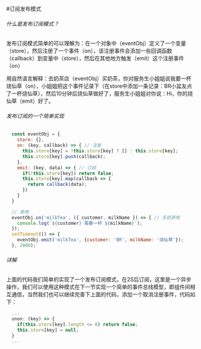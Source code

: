 #订阅发布模式

###### 什么是发布订阅模式？
发布订阅模式简单的可以理解为：在一个对象中（eventObj）定义了一个变量（store），然后注册了一个事件（on），该注册事件会添加一些回调函数（callback）到变量中（store），然后在其他地方触发（emit）这个注册事件（on）

用自然语言解释：去奶茶店（eventObj）买奶茶，你对服务生小姐姐说我要一杯烧仙草（on），小姐姐把这个事件记录下（在store中添加一条记录：BR小盆友点了一杯烧仙草），然后10分钟后烧仙草做好了，服务生小姐姐对你说：Hi，你的烧仙草（emit）好了。

###### 发布订阅的一个简单实现
```javascript
  const eventObj = {
    store: {},
    on: (key, callback) => { // 注册
      this.store[key] = !this.store[key] ? [] : this.store[key];
      this.store[key].push(callback);
    },
    emit: (key, data) => { // 订阅
      if(!this.store[key]) return false;
      this.store[key].map(callback => {
        return callback(data);
      })
    }
  }

  // 使用
  eventObj.on('milkTea', ({ customer, milkName }) => { // 买奶茶啦
    console.log(`${customer} 需要一杯 ${milkName}`);
  });
  setTimeout(() => {
    eventObj.emit('milkTea', {customer: 'BR', milkName: '烧仙草'});
  }, 2000);
```
###### 详解
上面的代码我们简单的实现了一个发布订阅模式，在2S后订阅，这里是一个异步操作，我们可以使用这种模式在下一节实现一个简单的事件总线模型，即组件间相互通信，当然我们也可以继续完善下上面的代码，添加一个取消注册事件，代码如下：
```javascript
  ...
  unon: (key) => {
    if(this.store[key].length <= 0) return false;
    this.store[key] = null;
  }
  ...
```